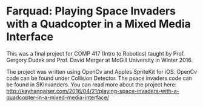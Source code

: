 # Farquad: Playing Space Invaders with a Quadcopter in a Mixed Media Interface

This was a final project for COMP 417 (Intro to Robotics) taught by Prof. Gergory Dudek and Prof. David Merger at McGill University in Winter 2016.

The project was written using OpenCv and Apples SpriteKit for iOS. OpenCv code can be found under Collision Detector. The psace invaders code can be found in SKInvanders. You can read more about the project here: http://kayhanqaiser.com/2016/04/21/playing-space-invaders-with-a-quadcopter-in-a-mixed-media-interface/


